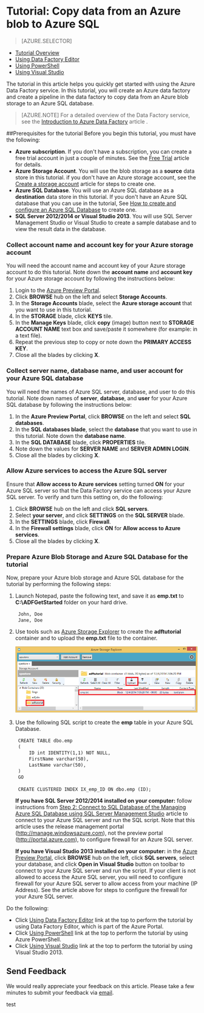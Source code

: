<properties
	pageTitle="Tutorial: Use Copy Activity in an Azure Data Factory Pipeline"
	description="This tutorial shows you how to use Copy Activity in an Azure Data Factory pipeline that to copy data from an Azure blob to an Azure SQL database."
	services="data-factory"
	documentationCenter=""
	authors="spelluru"
	manager="jhubbard"
	editor="monicar"/>

<tags
	ms.service="data-factory"
	ms.workload="data-services"
	ms.tgt_pltfrm="na"
	ms.devlang="na"
	ms.topic="article" 
	ms.date="07/27/2015"
	ms.author="spelluru"/>

# Tutorial: Copy data from an Azure blob to Azure SQL
> [AZURE.SELECTOR]
- [Tutorial Overview](data-factory-get-started.md)
- [Using Data Factory Editor](data-factory-get-started-using-editor.md)
- [Using PowerShell](data-factory-monitor-manage-using-powershell.md)
- [Using Visual Studio](data-factory-get-started-using-vs.md)

The tutorial in this article helps you quickly get started with using the Azure Data Factory service. In this tutorial, you will create an Azure data factory and create a pipeline in the data factory to copy data from an Azure blob storage to an Azure SQL database.

> [AZURE.NOTE] For a detailed overview of the Data Factory service, see the [Introduction to Azure Data Factory][data-factory-introduction] article .

##Prerequisites for the tutorial
Before you begin this tutorial, you must have the following:

- **Azure subscription**.  If you don't have a subscription, you can create a free trial account in just a couple of minutes. See the [Free Trial][azure-free-trial] article for details.
- **Azure Storage Account**. You will use the blob storage as a **source** data store in this tutorial. if you don't have an Azure storage account, see the [Create a storage account][data-factory-create-storage] article for steps to create one.
- **Azure SQL Database**. You will use an Azure SQL database as a **destination** data store in this tutorial. If you don't have an Azure SQL database that you can use in the tutorial, See [How to create and configure an Azure SQL Database][data-factory-create-sql-database] to create one.
- **SQL Server 2012/2014 or Visual Studio 2013**. You will use SQL Server Management Studio or Visual Studio to create a sample database and to view the result data in the database.  

### Collect account name and account key for your Azure storage account
You will need the account name and account key of your Azure storage account to do this tutorial. Note down the **account name** and **account key** for your Azure storage account by following the  instructions below:

1. Login to the [Azure Preview Portal][azure-preview-portal].
2. Click **BROWSE** hub on the left and select **Storage Accounts**.
3. In the **Storage Accounts** blade, select the **Azure storage account** that you want to use in this tutorial.
4. In the **STORAGE** blade, click **KEYS** tile.
5. In the **Manage Keys** blade, click **copy** (image) button next to **STORAGE ACCOUNT NAME** text box and save/paste it somewhere (for example: in a text file).  
6. Repeat the previous step to copy or note down the **PRIMARY ACCESS KEY**.
7. Close all the blades by clicking **X**.

### Collect server name, database name, and user account for your Azure SQL database
You will need the names of Azure SQL server, database, and user to do this tutorial. Note down names of **server**, **database**, and **user** for your Azure SQL database by following the instructions below:

1. In the **Azure Preview Portal**, click **BROWSE** on the left and select **SQL databases**.
2. In the **SQL databases blade**, select the **database** that you want to use in this tutorial. Note down the **database name**.  
3. In the **SQL DATABASE** blade, click **PROPERTIES** tile.
4. Note down the values for **SERVER NAME** and **SERVER ADMIN LOGIN**.
5. Close all the blades by clicking **X**.

### Allow Azure services to access the Azure SQL server
Ensure that **Allow access to Azure services** setting turned **ON** for your Azure SQL server so that the Data Factory service can access your Azure SQL server. To verify and turn this setting on, do the following:

1. Click **BROWSE** hub on the left and click **SQL servers**.
2. Select **your server**, and click **SETTINGS** on the **SQL SERVER** blade.
3. In the **SETTINGS** blade, click **Firewall**.
4. In the **Firewall settings** blade, click **ON** for **Allow access to Azure services**.
5. Close all the blades by clicking **X**.

### Prepare Azure Blob Storage and Azure SQL Database for the tutorial
Now, prepare your Azure blob storage and Azure SQL database for the tutorial by performing the following steps:  

1. Launch Notepad, paste the following text, and save it as **emp.txt** to **C:\ADFGetStarted** folder on your hard drive.

        John, Doe
		Jane, Doe

2. Use tools such as [Azure Storage Explorer](https://azurestorageexplorer.codeplex.com/) to create the **adftutorial** container and to upload the **emp.txt** file to the container.

    ![Azure Storage Explorer](./media/data-factory-get-started/getstarted-storage-explorer.png)
3. Use the following SQL script to create the **emp** table in your Azure SQL Database.  


        CREATE TABLE dbo.emp
		(
			ID int IDENTITY(1,1) NOT NULL,
			FirstName varchar(50),
			LastName varchar(50),
		)
		GO

		CREATE CLUSTERED INDEX IX_emp_ID ON dbo.emp (ID);

	**If you have SQL Server 2012/2014 installed on your computer:** follow instructions from [Step 2: Connect to SQL Database of the Managing Azure SQL Database using SQL Server Management Studio][sql-management-studio] article to connect to your Azure SQL server and run the SQL script. Note that this article uses the release management portal (http://manage.windowsazure.com), not the preview portal (http://portal.azure.com), to configure firewall for an Azure SQL server.

	**If you have Visual Studio 2013 installed on your computer:** in the [Azure Preview Portal](http://portal.azure.com), click **BROWSE** hub on the left, click **SQL servers**, select your database, and click **Open in Visual Studio** button on toolbar to connect to your Azure SQL server and run the script. If your client is not allowed to access the Azure SQL server, you will need to configure firewall for your Azure SQL server to allow access from your machine (IP Address). See the article above for steps to configure the firewall for your Azure SQL server.


Do the following:

- Click [Using Data Factory Editor](data-factory-get-started-using-editor.md) link at the top to perform the tutorial by using Data Factory Editor, which is part of the Azure Portal.
- Click [Using PowerShell](data-factory-monitor-manage-using-powershell.md) link at the top to perform the tutorial by using Azure PowerShell.
- Click [Using Visual Studio](data-factory-get-started-using-vs.md) link at the top to perform the tutorial by using Visual Studio 2013.
 

## Send Feedback
We would really appreciate your feedback on this article. Please take a few minutes to submit your feedback via [email](mailto:adfdocfeedback@microsoft.com?subject=data-factory-get-started.md). 

<!--Link references-->
[azure-free-trial]: http://azure.microsoft.com/pricing/free-trial/
[azure-preview-portal]: https://portal.azure.com/
[sql-management-studio]: http://azure.microsoft.com/documentation/articles/sql-database-manage-azure-ssms/#Step2

[monitor-manage-using-powershell]: data-factory-monitor-manage-using-powershell.md
[data-factory-introduction]: data-factory-introduction.md
[data-factory-create-storage]: http://azure.microsoft.com/documentation/articles/storage-create-storage-account/#create-a-storage-account
[data-factory-create-sql-database]: ../sql-database-get-started.md 

test
